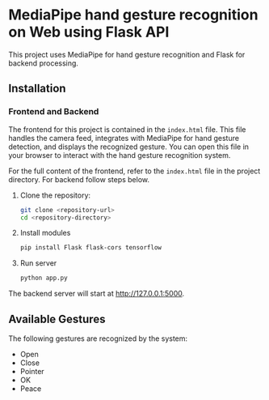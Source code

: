 # MediaPipe hand gesture recognition on Web using Flask API

This project uses MediaPipe for hand gesture recognition and Flask for backend processing.

## Installation

### Frontend and Backend
The frontend for this project is contained in the `index.html` file. This file handles the camera feed, integrates with MediaPipe for hand gesture detection, and displays the recognized gesture. You can open this file in your browser to interact with the hand gesture recognition system.

For the full content of the frontend, refer to the `index.html` file in the project directory. 
For backend follow steps below.

1. Clone the repository:
   ```bash
   git clone <repository-url>
   cd <repository-directory>

2. Install modules
   ```bash
   pip install Flask flask-cors tensorflow
   
3. Run server
   ```bash
   python app.py
  The backend server will start at http://127.0.0.1:5000.

## Available Gestures

The following gestures are recognized by the system:

- Open
- Close
- Pointer
- OK
- Peace
  
